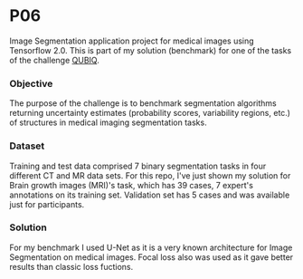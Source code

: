# P06

Image Segmentation application project for medical images using Tensorflow 2.0.
This is part of my solution (benchmark) for one of the tasks of the challenge [QUBIQ](https://qubiq.grand-challenge.org/).

### Objective
The purpose of the challenge is to benchmark segmentation algorithms returning uncertainty estimates (probability scores, variability regions, etc.) of structures in medical imaging segmentation tasks. 

### Dataset
Training and test data comprised 7 binary segmentation tasks in four different CT and MR data sets.
For this repo, I've just shown my solution for Brain growth images (MRI)'s task, which has 39 cases, 7 expert's annotations on its training set. Validation set has 5 cases and was available just for participants.

### Solution
For my benchmark I used U-Net as it is a very known architecture for Image Segmentation on medical images. Focal loss also was used as it gave better results than classic loss fuctions.
